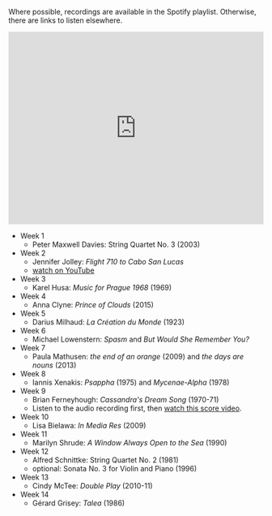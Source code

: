 Where possible, recordings are available in the Spotify playlist. Otherwise, there are links to listen elsewhere.

<iframe src="https://embed.spotify.com/?uri=spotify%3Auser%3Adavemacdo%3Aplaylist%3A4Ed2DjEXtcniUr5CYW7DoS" width="100%" height="380" frameborder="0" allowtransparency="true"></iframe>

- Week 1
	-  Peter Maxwell Davies: String Quartet No. 3 (2003)
- Week 2
	- Jennifer Jolley: _Flight 710 to Cabo San Lucas_
	- [watch on YouTube](https://youtu.be/CTvikFC3sas)
- Week 3
	- Karel Husa: _Music for Prague 1968_ (1969)
- Week 4
	- Anna Clyne: _Prince of Clouds_ (2015)
- Week 5
	- Darius Milhaud: _La Création du Monde_ (1923)
- Week 6
	- Michael Lowenstern: _Spasm_ and _But Would She Remember You?_
- Week 7
	- Paula Mathusen: _the end of an orange_ (2009) and _the days are nouns_ (2013)
- Week 8
	- Iannis Xenakis: _Psappha_ (1975) and _Mycenae-Alpha_ (1978)
- Week 9
	- Brian Ferneyhough: _Cassandra's Dream Song_ (1970-71)
	- Listen to the audio recording first, then [watch this score video](https://youtu.be/hrymva3SHCo).
- Week 10
	- Lisa Bielawa: _In Media Res_ (2009)
- Week 11
	- Marilyn Shrude: _A Window Always Open to the Sea_ (1990)
- Week 12
	- Alfred Schnittke: String Quartet No. 2 (1981)
	- optional: Sonata No. 3 for Violin and Piano (1996)
- Week 13
	- Cindy McTee: _Double Play_ (2010-11)
- Week 14
	- Gérard Grisey: _Talea_ (1986)
